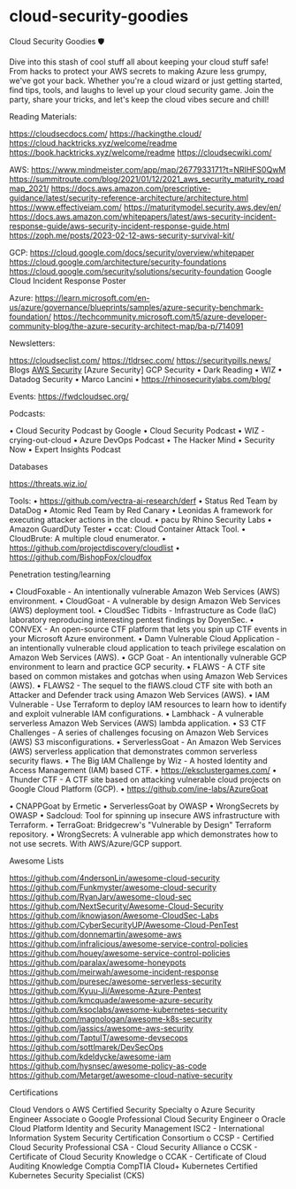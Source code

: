 # cloud-security-goodies
Cloud Security Goodies 🛡️

Dive into this stash of cool stuff all about keeping your cloud stuff safe! From hacks to protect your AWS secrets to making Azure less grumpy, we've got your back. Whether you're a cloud wizard or just getting started, find tips, tools, and laughs to level up your cloud security game. Join the party, share your tricks, and let's keep the cloud vibes secure and chill!

Reading Materials:
 
https://cloudsecdocs.com/
https://hackingthe.cloud/
https://cloud.hacktricks.xyz/welcome/readme
https://book.hacktricks.xyz/welcome/readme
https://cloudsecwiki.com/
 
AWS: 
https://www.mindmeister.com/app/map/2677933171?t=NRlHFS0QwM
https://summitroute.com/blog/2021/01/12/2021_aws_security_maturity_roadmap_2021/
https://docs.aws.amazon.com/prescriptive-guidance/latest/security-reference-architecture/architecture.html
https://www.effectiveiam.com/
https://maturitymodel.security.aws.dev/en/
https://docs.aws.amazon.com/whitepapers/latest/aws-security-incident-response-guide/aws-security-incident-response-guide.html
https://zoph.me/posts/2023-02-12-aws-security-survival-kit/
 
GCP:
https://cloud.google.com/docs/security/overview/whitepaper
https://cloud.google.com/architecture/security-foundations
https://cloud.google.com/security/solutions/security-foundation
Google Cloud Incident Response Poster 

Azure:
https://learn.microsoft.com/en-us/azure/governance/blueprints/samples/azure-security-benchmark-foundation/
https://techcommunity.microsoft.com/t5/azure-developer-community-blog/the-azure-security-architect-map/ba-p/714091
 
Newsletters:
 
https://cloudseclist.com/
https://tldrsec.com/
https://securitypills.news/
Blogs
[AWS Security](https://aws.amazon.com/blogs/security/)
[Azure Security]
GCP Security
•	Dark Reading
•	WIZ 
•	Datadog Security
•	Marco Lancini
•	https://rhinosecuritylabs.com/blog/
 
 
Events:
https://fwdcloudsec.org/
 
Podcasts:
 
•	Cloud Security Podcast by Google
•	Cloud Security Podcast
•	WIZ - crying-out-cloud
•	Azure DevOps Podcast
•	The Hacker Mind
•	Security Now
•	Expert Insights Podcast
 
Databases
 
https://threats.wiz.io/
 
Tools:
•	https://github.com/vectra-ai-research/derf
•	Status Red Team by DataDog
•	Atomic Red Team by Red Canary
•	Leonidas A framework for executing attacker actions in the cloud.
•	pacu by Rhino Security Labs
•	Amazon GuardDuty Tester
•	ccat: Cloud Container Attack Tool.
•	CloudBrute: A multiple cloud enumerator.
•	https://github.com/projectdiscovery/cloudlist 
•	https://github.com/BishopFox/cloudfox
 
Penetration testing/learning
 
 
•	CloudFoxable - An intentionally vulnerable Amazon Web Services (AWS) environment.
•	CloudGoat - A vulnerable by design Amazon Web Services (AWS) deployment tool.
•	CloudSec Tidbits - Infrastructure as Code (IaC) laboratory reproducing interesting pentest findings by DoyenSec.
•	CONVEX - An open-source CTF platform that lets you spin up CTF events in your Microsoft Azure environment.
•	Damn Vulnerable Cloud Application - an intentionally vulnerable cloud application to teach privilege escalation on Amazon Web Services (AWS).
•	GCP Goat - An intentionally vulnerable GCP environment to learn and practice GCP security.
•	FLAWS - A CTF site based on common mistakes and gotchas when using Amazon Web Services (AWS).
•	FLAWS2 - The sequel to the flAWS.cloud CTF site with both an Attacker and Defender track using Amazon Web Services (AWS).
•	IAM Vulnerable - Use Terraform to deploy IAM resources to learn how to identify and exploit vulnerable IAM configurations.
•	Lambhack - A vulnerable serverless Amazon Web Services (AWS) lambda application.
•	S3 CTF Challenges - A series of challenges focusing on Amazon Web Services (AWS) S3 misconfigurations.
•	ServerlessGoat - An Amazon Web Services (AWS) serverless application that demonstrates common serverless security flaws.
•	The Big IAM Challenge by Wiz - A hosted Identity and Access Management (IAM) based CTF.
•	https://eksclustergames.com/ 
•	Thunder CTF - A CTF site based on attacking vulnerable cloud projects on Google Cloud Platform (GCP).
•	https://github.com/ine-labs/AzureGoat 
 
•	CNAPPGoat by Ermetic
•	ServerlessGoat by OWASP
•	WrongSecrets by OWASP
•	Sadcloud: Tool for spinning up insecure AWS infrastructure with Terraform.
•	TerraGoat: Bridgecrew's "Vulnerable by Design" Terraform repository.
•	WrongSecrets: A vulnerable app which demonstrates how to not use secrets. With AWS/Azure/GCP support.
 
Awesome Lists
 
https://github.com/4ndersonLin/awesome-cloud-security
https://github.com/Funkmyster/awesome-cloud-security
https://github.com/RyanJarv/awesome-cloud-sec
https://github.com/NextSecurity/Awesome-Cloud-Security
https://github.com/iknowjason/Awesome-CloudSec-Labs
https://github.com/CyberSecurityUP/Awesome-Cloud-PenTest
https://github.com/donnemartin/awesome-aws
https://github.com/infralicious/awesome-service-control-policies
https://github.com/houey/awesome-service-control-policies
https://github.com/paralax/awesome-honeypots
https://github.com/meirwah/awesome-incident-response
https://github.com/puresec/awesome-serverless-security
https://github.com/Kyuu-Ji/Awesome-Azure-Pentest
https://github.com/kmcquade/awesome-azure-security
https://github.com/ksoclabs/awesome-kubernetes-security
https://github.com/magnologan/awesome-k8s-security
https://github.com/jassics/awesome-aws-security
https://github.com/TaptuIT/awesome-devsecops
https://github.com/sottlmarek/DevSecOps
https://github.com/kdeldycke/awesome-iam
https://github.com/hysnsec/awesome-policy-as-code
https://github.com/Metarget/awesome-cloud-native-security
 
Certifications
 
Cloud Vendors
o	AWS Certified Security Specialty
o	Azure Security Engineer Associate
o	Google Professional Cloud Security Engineer
o	Oracle Cloud Platform Identity and Security Management
ISC2 - International Information System Security Certification Consortium
o	CCSP - Certified Cloud Security Professional
CSA - Cloud Security Alliance
o	CCSK - Certificate of Cloud Security Knowledge
o	CCAK - Certificate of Cloud Auditing Knowledge
Comptia
CompTIA Cloud+
Kubernetes
Certified Kubernetes Security Specialist (CKS)


